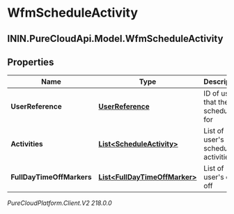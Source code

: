 # WfmScheduleActivity

## ININ.PureCloudApi.Model.WfmScheduleActivity

## Properties

|Name | Type | Description | Notes|
|------------ | ------------- | ------------- | -------------|
| **UserReference** | [**UserReference**](UserReference) | ID of user that the schedule is for | [optional] |
| **Activities** | [**List&lt;ScheduleActivity&gt;**](ScheduleActivity) | List of user&#39;s scheduled activities | [optional] |
| **FullDayTimeOffMarkers** | [**List&lt;FullDayTimeOffMarker&gt;**](FullDayTimeOffMarker) | List of user&#39;s days off | [optional] |



_PureCloudPlatform.Client.V2 218.0.0_
